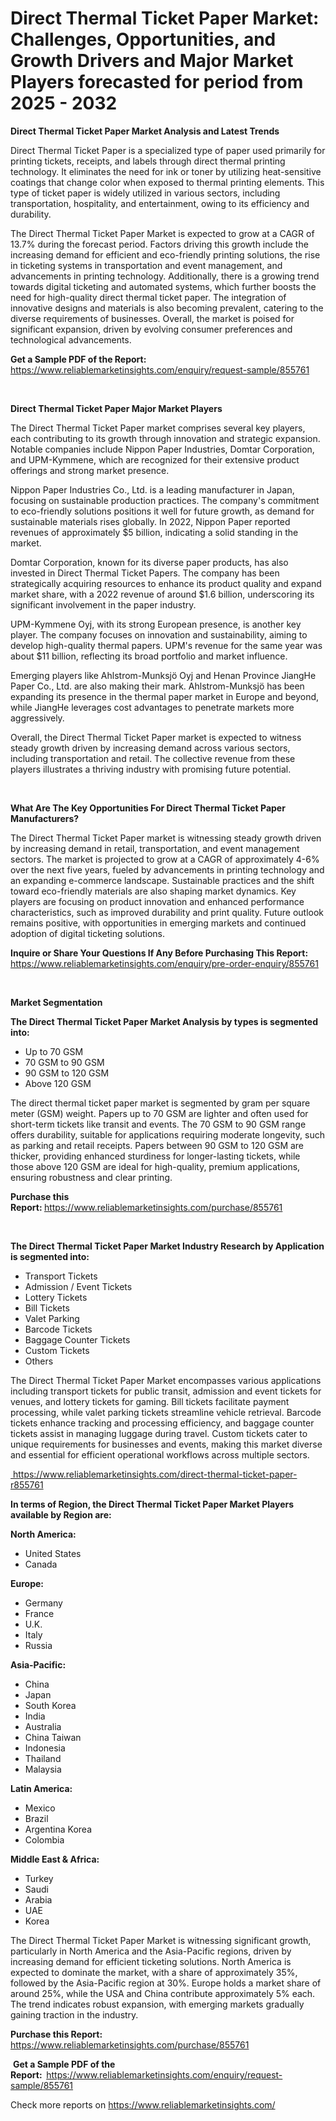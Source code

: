 <p><h1>Direct Thermal Ticket Paper Market: Challenges, Opportunities, and Growth Drivers and Major Market Players forecasted for period from 2025 - 2032</h1></p><p><strong>Direct Thermal Ticket Paper Market Analysis and Latest Trends</strong></p>
<p><p>Direct Thermal Ticket Paper is a specialized type of paper used primarily for printing tickets, receipts, and labels through direct thermal printing technology. It eliminates the need for ink or toner by utilizing heat-sensitive coatings that change color when exposed to thermal printing elements. This type of ticket paper is widely utilized in various sectors, including transportation, hospitality, and entertainment, owing to its efficiency and durability.</p><p>The Direct Thermal Ticket Paper Market is expected to grow at a CAGR of 13.7% during the forecast period. Factors driving this growth include the increasing demand for efficient and eco-friendly printing solutions, the rise in ticketing systems in transportation and event management, and advancements in printing technology. Additionally, there is a growing trend towards digital ticketing and automated systems, which further boosts the need for high-quality direct thermal ticket paper. The integration of innovative designs and materials is also becoming prevalent, catering to the diverse requirements of businesses. Overall, the market is poised for significant expansion, driven by evolving consumer preferences and technological advancements.</p></p>
<p><strong>Get a Sample PDF of the Report:&nbsp;</strong> <a href="https://www.reliablemarketinsights.com/enquiry/request-sample/855761?utm_campaign=3369&utm_medium=2&utm_source=Github&utm_content=ia&utm_term=31032025&utm_id=direct-thermal-ticket-paper">https://www.reliablemarketinsights.com/enquiry/request-sample/855761</a></p>
<p>&nbsp;</p>
<p><strong>Direct Thermal Ticket Paper Major Market Players</strong></p>
<p><p>The Direct Thermal Ticket Paper market comprises several key players, each contributing to its growth through innovation and strategic expansion. Notable companies include Nippon Paper Industries, Domtar Corporation, and UPM-Kymmene, which are recognized for their extensive product offerings and strong market presence.</p><p>Nippon Paper Industries Co., Ltd. is a leading manufacturer in Japan, focusing on sustainable production practices. The company's commitment to eco-friendly solutions positions it well for future growth, as demand for sustainable materials rises globally. In 2022, Nippon Paper reported revenues of approximately $5 billion, indicating a solid standing in the market.</p><p>Domtar Corporation, known for its diverse paper products, has also invested in Direct Thermal Ticket Papers. The company has been strategically acquiring resources to enhance its product quality and expand market share, with a 2022 revenue of around $1.6 billion, underscoring its significant involvement in the paper industry.</p><p>UPM-Kymmene Oyj, with its strong European presence, is another key player. The company focuses on innovation and sustainability, aiming to develop high-quality thermal papers. UPM's revenue for the same year was about $11 billion, reflecting its broad portfolio and market influence.</p><p>Emerging players like Ahlstrom-Munksjö Oyj and Henan Province JiangHe Paper Co., Ltd. are also making their mark. Ahlstrom-Munksjö has been expanding its presence in the thermal paper market in Europe and beyond, while JiangHe leverages cost advantages to penetrate markets more aggressively.</p><p>Overall, the Direct Thermal Ticket Paper market is expected to witness steady growth driven by increasing demand across various sectors, including transportation and retail. The collective revenue from these players illustrates a thriving industry with promising future potential.</p></p>
<p>&nbsp;</p>
<p><strong>What Are The Key Opportunities For Direct Thermal Ticket Paper Manufacturers?</strong></p>
<p><p>The Direct Thermal Ticket Paper market is witnessing steady growth driven by increasing demand in retail, transportation, and event management sectors. The market is projected to grow at a CAGR of approximately 4-6% over the next five years, fueled by advancements in printing technology and an expanding e-commerce landscape. Sustainable practices and the shift toward eco-friendly materials are also shaping market dynamics. Key players are focusing on product innovation and enhanced performance characteristics, such as improved durability and print quality. Future outlook remains positive, with opportunities in emerging markets and continued adoption of digital ticketing solutions.</p></p>
<p><strong>Inquire or Share Your Questions If Any Before Purchasing This Report:</strong> <a href="https://www.reliablemarketinsights.com/enquiry/pre-order-enquiry/855761?utm_campaign=3369&utm_medium=2&utm_source=Github&utm_content=ia&utm_term=31032025&utm_id=direct-thermal-ticket-paper">https://www.reliablemarketinsights.com/enquiry/pre-order-enquiry/855761</a></p>
<p>&nbsp;</p>
<p><strong>Market Segmentation</strong></p>
<p><strong>The Direct Thermal Ticket Paper Market Analysis by types is segmented into:</strong></p>
<p><ul><li>Up to 70 GSM</li><li>70 GSM to 90 GSM</li><li>90 GSM to 120 GSM</li><li>Above 120 GSM</li></ul></p>
<p><p>The direct thermal ticket paper market is segmented by gram per square meter (GSM) weight. Papers up to 70 GSM are lighter and often used for short-term tickets like transit and events. The 70 GSM to 90 GSM range offers durability, suitable for applications requiring moderate longevity, such as parking and retail receipts. Papers between 90 GSM to 120 GSM are thicker, providing enhanced sturdiness for longer-lasting tickets, while those above 120 GSM are ideal for high-quality, premium applications, ensuring robustness and clear printing.</p></p>
<p><strong>Purchase this Report:&nbsp;</strong><a href="https://www.reliablemarketinsights.com/purchase/855761?utm_campaign=3369&utm_medium=2&utm_source=Github&utm_content=ia&utm_term=31032025&utm_id=direct-thermal-ticket-paper">https://www.reliablemarketinsights.com/purchase/855761</a></p>
<p>&nbsp;</p>
<p><strong>The Direct Thermal Ticket Paper Market Industry Research by Application is segmented into:</strong></p>
<p><ul><li>Transport Tickets</li><li>Admission / Event Tickets</li><li>Lottery Tickets</li><li>Bill Tickets</li><li>Valet Parking</li><li>Barcode Tickets</li><li>Baggage Counter Tickets</li><li>Custom Tickets</li><li>Others</li></ul></p>
<p><p>The Direct Thermal Ticket Paper Market encompasses various applications including transport tickets for public transit, admission and event tickets for venues, and lottery tickets for gaming. Bill tickets facilitate payment processing, while valet parking tickets streamline vehicle retrieval. Barcode tickets enhance tracking and processing efficiency, and baggage counter tickets assist in managing luggage during travel. Custom tickets cater to unique requirements for businesses and events, making this market diverse and essential for efficient operational workflows across multiple sectors.</p></p>
<p><a href="https://www.reliablemarketinsights.com/direct-thermal-ticket-paper-r855761?utm_campaign=3369&utm_medium=2&utm_source=Github&utm_content=ia&utm_term=31032025&utm_id=direct-thermal-ticket-paper">&nbsp;https://www.reliablemarketinsights.com/direct-thermal-ticket-paper-r855761</a></p>
<p><strong>In terms of Region, the Direct Thermal Ticket Paper Market Players available by Region are:</strong></p>
<p>
    <p> <strong> North America: </strong>
        <ul>
            <li>United States</li>
            <li>Canada</li>
        </ul>
        </p> 
    <p> <strong> Europe: </strong>
        <ul>
            <li>Germany</li>
            <li>France</li>
            <li>U.K.</li>
            <li>Italy</li>
            <li>Russia</li>
        </ul>
        </p> 
    <p> <strong> Asia-Pacific: </strong>
        <ul>
            <li>China</li>
            <li>Japan</li>
            <li>South Korea</li>
            <li>India</li>
            <li>Australia</li>
            <li>China Taiwan</li>
            <li>Indonesia</li>
            <li>Thailand</li>
            <li>Malaysia</li>
        </ul>
        </p> 
    <p> <strong> Latin America: </strong>
        <ul>
            <li>Mexico</li>
            <li>Brazil</li>
            <li>Argentina Korea</li>
            <li>Colombia</li>
        </ul>
        </p> 
    <p> <strong> Middle East & Africa: </strong>
        <ul>
            <li>Turkey</li>
            <li>Saudi</li>
            <li>Arabia</li>
            <li>UAE</li>
            <li>Korea</li>
        </ul>
    </p>
    </p>
<p><p>The Direct Thermal Ticket Paper Market is witnessing significant growth, particularly in North America and the Asia-Pacific regions, driven by increasing demand for efficient ticketing solutions. North America is expected to dominate the market, with a share of approximately 35%, followed by the Asia-Pacific region at 30%. Europe holds a market share of around 25%, while the USA and China contribute approximately 5% each. The trend indicates robust expansion, with emerging markets gradually gaining traction in the industry.</p></p>
<p><strong>Purchase this Report: </strong><a href="https://www.reliablemarketinsights.com/purchase/855761?utm_campaign=3369&utm_medium=2&utm_source=Github&utm_content=ia&utm_term=31032025&utm_id=direct-thermal-ticket-paper">https://www.reliablemarketinsights.com/purchase/855761</a></p>
<p>&nbsp;<strong>Get a Sample PDF of the Report:&nbsp;&nbsp;</strong><a href="https://www.reliablemarketinsights.com/enquiry/request-sample/855761?utm_campaign=3369&utm_medium=2&utm_source=Github&utm_content=ia&utm_term=31032025&utm_id=direct-thermal-ticket-paper">https://www.reliablemarketinsights.com/enquiry/request-sample/855761</a></p>
<p><strong></strong></p>
<p>Check more reports on <a href="https://www.reliablemarketinsights.com/?utm_campaign=3369&utm_medium=2&utm_source=Github&utm_content=ia&utm_term=31032025&utm_id=direct-thermal-ticket-paper">https://www.reliablemarketinsights.com/</a></p>